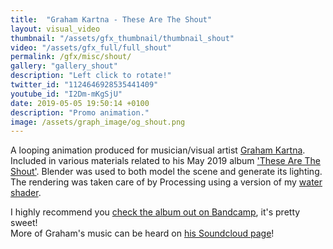 ```yaml
---
title:  "Graham Kartna - These Are The Shout"
layout: visual_video
thumbnail: "/assets/gfx_thumbnail/thumbnail_shout"
video: "/assets/gfx_full/full_shout"
permalink: /gfx/misc/shout/
gallery: "gallery_shout"
description: "Left click to rotate!"
twitter_id: "1124646928535441409"
youtube_id: "I2Dm-mKgSjU"
date: 2019-05-05 19:50:14 +0100
description: "Promo animation."
image: /assets/graph_image/og_shout.png
---
```

A looping animation produced for musician/visual artist [Graham Kartna](https://twitter.com/GrahamKartna). Included in various materials related to his May 2019 album ['These Are The Shout'](https://grahamkartna.bandcamp.com/album/these-are-the-shout). Blender was used to both model the scene and generate its lighting. The rendering was taken care of by Processing using a version of my [water shader](https://twitter.com/blokatt/status/1105948069588287488).

I highly recommend you [check the album out on Bandcamp](https://grahamkartna.bandcamp.com/album/these-are-the-shout), it's pretty sweet!   
More of Graham's music can be heard on [his Soundcloud page](https://soundcloud.com/grahamkartna)!